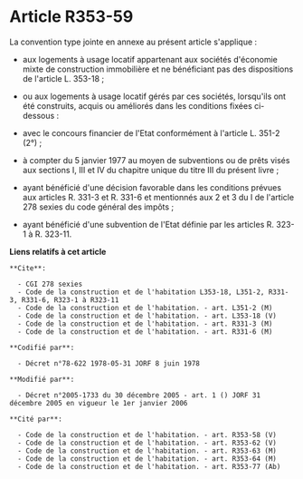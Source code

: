 # Article R353-59

La convention type jointe en annexe au présent article s'applique :

- aux logements à usage locatif appartenant aux sociétés d'économie mixte de construction immobilière et ne bénéficiant pas
des dispositions de l'article L. 353-18 ;

- ou aux logements à usage locatif gérés par ces sociétés, lorsqu'ils ont été construits, acquis ou améliorés dans les
conditions fixées ci-dessous :

- avec le concours financier de l'Etat conformément à l'article L. 351-2 (2°) ;

- à compter du 5 janvier 1977 au moyen de subventions ou de prêts visés aux sections I, III et IV du chapitre unique du titre
III du présent livre ;

- ayant bénéficié d'une décision favorable dans les conditions prévues aux articles R. 331-3 et R. 331-6 et mentionnés aux 2
et 3 du I de l'article 278 sexies du code général des impôts ;

- ayant bénéficié d'une subvention de l'Etat définie par les articles R. 323-1 à R. 323-11.

**Liens relatifs à cet article**

	**Cite**:

	  - CGI 278 sexies
	  - Code de la construction et de l'habitation L353-18, L351-2, R331-3, R331-6, R323-1 à R323-11
	  - Code de la construction et de l'habitation. - art. L351-2 (M)
	  - Code de la construction et de l'habitation. - art. L353-18 (V)
	  - Code de la construction et de l'habitation. - art. R331-3 (M)
	  - Code de la construction et de l'habitation. - art. R331-6 (M)

	**Codifié par**:

	  - Décret n°78-622 1978-05-31 JORF 8 juin 1978

	**Modifié par**:

	  - Décret n°2005-1733 du 30 décembre 2005 - art. 1 () JORF 31 décembre 2005 en vigueur le 1er janvier 2006

	**Cité par**:

	  - Code de la construction et de l'habitation. - art. R353-58 (V)
	  - Code de la construction et de l'habitation. - art. R353-62 (V)
	  - Code de la construction et de l'habitation. - art. R353-63 (M)
	  - Code de la construction et de l'habitation. - art. R353-64 (M)
	  - Code de la construction et de l'habitation. - art. R353-77 (Ab)

